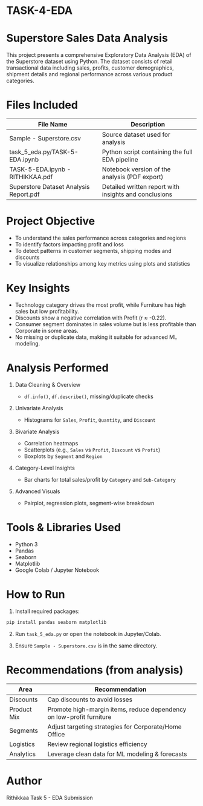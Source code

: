 # TASK-4-EDA
#  Superstore Sales Data Analysis

This project presents a comprehensive Exploratory Data Analysis (EDA) of the Superstore dataset using Python. The dataset consists of retail transactional data including sales, profits, customer demographics, shipment details and regional performance across various product categories.

# Files Included

| File Name                                | Description                                           |
| ---------------------------------------- | ----------------------------------------------------- |
| Sample - Superstore.csv                  | Source dataset used for analysis                      |
| task_5_eda.py/TASK-5-EDA.ipynb           | Python script containing the full EDA pipeline        |
| TASK-5-EDA.ipynb - RITHIKKAA.pdf         | Notebook version of the analysis (PDF export)         |
| Superstore Dataset Analysis Report.pdf   | Detailed written report with insights and conclusions |


# Project Objective

* To understand the sales performance across categories and regions
* To identify factors impacting profit and loss
* To detect patterns in customer segments, shipping modes and discounts
* To visualize relationships among key metrics using plots and statistics

# Key Insights

* Technology category drives the most profit, while Furniture has high sales but low profitability.
* Discounts show a negative correlation with Profit (r ≈ -0.22).
* Consumer segment dominates in sales volume but is less profitable than Corporate in some areas.
* No missing or duplicate data, making it suitable for advanced ML modeling.

# Analysis Performed

1. Data Cleaning & Overview

   * `df.info()`, `df.describe()`, missing/duplicate checks

2. Univariate Analysis

   * Histograms for `Sales`, `Profit`, `Quantity`, and `Discount`

3. Bivariate Analysis

   * Correlation heatmaps
   * Scatterplots (e.g., `Sales` vs `Profit`, `Discount` vs `Profit`)
   * Boxplots by `Segment` and `Region`

4. Category-Level Insights

   * Bar charts for total sales/profit by `Category` and `Sub-Category`

5. Advanced Visuals

   * Pairplot, regression plots, segment-wise breakdown

# Tools & Libraries Used

* Python 3
* Pandas
* Seaborn
* Matplotlib
* Google Colab / Jupyter Notebook

# How to Run

1. Install required packages:

```bash
pip install pandas seaborn matplotlib
```

2. Run `task_5_eda.py` or open the notebook in Jupyter/Colab.

3. Ensure `Sample - Superstore.csv` is in the same directory.

# Recommendations (from analysis)

| Area        | Recommendation                                                       |
| ----------- | -------------------------------------------------------------------- |
| Discounts   | Cap discounts to avoid losses                                        |
| Product Mix | Promote high-margin items, reduce dependency on low-profit furniture |
| Segments    | Adjust targeting strategies for Corporate/Home Office                |
| Logistics   | Review regional logistics efficiency                                 |
| Analytics   | Leverage clean data for ML modeling & forecasts                      |

# Author

Rithikkaa
Task 5 - EDA Submission

